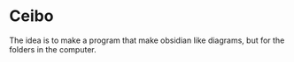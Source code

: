 # Ceibo
The idea is to make a program that make obsidian like diagrams, but for the folders in the computer.
